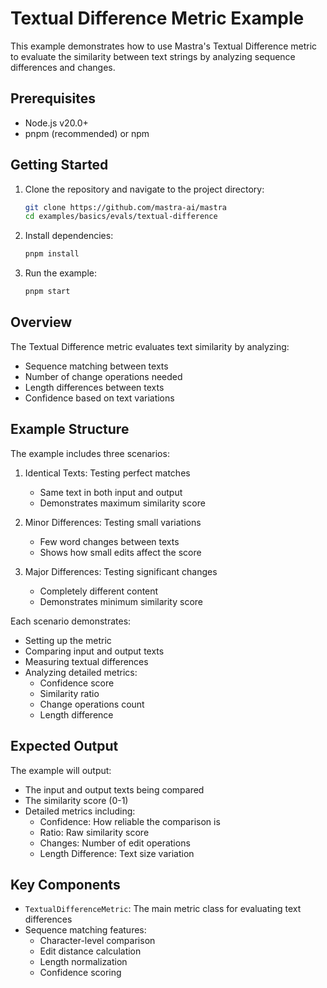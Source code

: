 # Textual Difference Metric Example

This example demonstrates how to use Mastra's Textual Difference metric to evaluate the similarity between text strings by analyzing sequence differences and changes.

## Prerequisites

- Node.js v20.0+
- pnpm (recommended) or npm

## Getting Started

1. Clone the repository and navigate to the project directory:

   ```bash
   git clone https://github.com/mastra-ai/mastra
   cd examples/basics/evals/textual-difference
   ```

2. Install dependencies:

   ```bash
   pnpm install
   ```

3. Run the example:

   ```bash
   pnpm start
   ```

## Overview

The Textual Difference metric evaluates text similarity by analyzing:

- Sequence matching between texts
- Number of change operations needed
- Length differences between texts
- Confidence based on text variations

## Example Structure

The example includes three scenarios:

1. Identical Texts: Testing perfect matches
   - Same text in both input and output
   - Demonstrates maximum similarity score

2. Minor Differences: Testing small variations
   - Few word changes between texts
   - Shows how small edits affect the score

3. Major Differences: Testing significant changes
   - Completely different content
   - Demonstrates minimum similarity score

Each scenario demonstrates:

- Setting up the metric
- Comparing input and output texts
- Measuring textual differences
- Analyzing detailed metrics:
  - Confidence score
  - Similarity ratio
  - Change operations count
  - Length difference

## Expected Output

The example will output:

- The input and output texts being compared
- The similarity score (0-1)
- Detailed metrics including:
  - Confidence: How reliable the comparison is
  - Ratio: Raw similarity score
  - Changes: Number of edit operations
  - Length Difference: Text size variation

## Key Components

- `TextualDifferenceMetric`: The main metric class for evaluating text differences
- Sequence matching features:
  - Character-level comparison
  - Edit distance calculation
  - Length normalization
  - Confidence scoring
